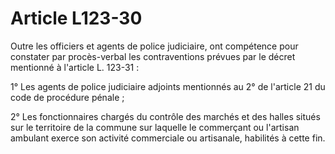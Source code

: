 # Article L123-30

Outre les officiers et agents de police judiciaire, ont compétence pour constater par procès-verbal les contraventions prévues par le décret mentionné à l'article L. 123-31 :

1° Les agents de police judiciaire adjoints mentionnés au 2° de l'article 21 du code de procédure pénale ;

2° Les fonctionnaires chargés du contrôle des marchés et des halles situés sur le territoire de la commune sur laquelle le commerçant ou l'artisan ambulant exerce son activité commerciale ou artisanale, habilités à cette fin.

